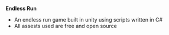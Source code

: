**Endless Run**

* An endless run game built in unity using scripts written in C#
* All assests used are free and open source

